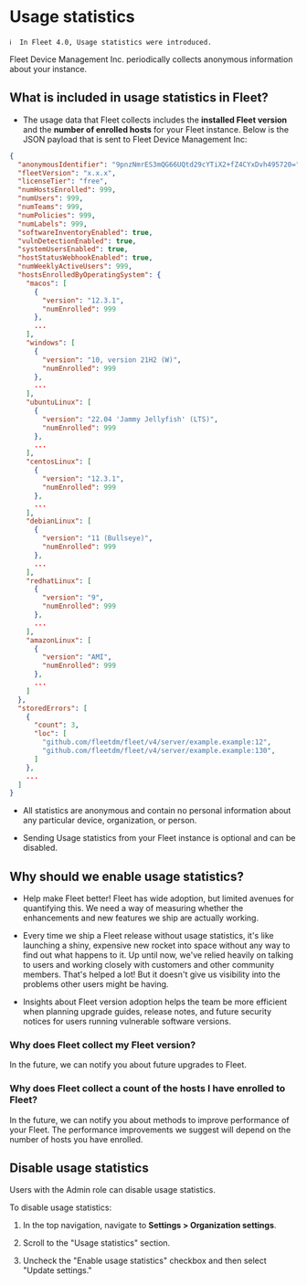 # Usage statistics

```
ℹ️  In Fleet 4.0, Usage statistics were introduced.
```

Fleet Device Management Inc. periodically collects anonymous information about your instance.

## What is included in usage statistics in Fleet?

- The usage data that Fleet collects includes the **installed Fleet version** and the **number of enrolled hosts** for your Fleet instance. Below is the JSON payload that is sent to Fleet Device Management Inc:

```json
{
  "anonymousIdentifier": "9pnzNmrES3mQG66UQtd29cYTiX2+fZ4CYxDvh495720=",
  "fleetVersion": "x.x.x",
  "licenseTier": "free",
  "numHostsEnrolled": 999,
  "numUsers": 999,
  "numTeams": 999,
  "numPolicies": 999,
  "numLabels": 999,
  "softwareInventoryEnabled": true,
  "vulnDetectionEnabled": true,
  "systemUsersEnabled": true,
  "hostStatusWebhookEnabled": true,
  "numWeeklyActiveUsers": 999,
  "hostsEnrolledByOperatingSystem": {
    "macos": [
      {
        "version": "12.3.1",
        "numEnrolled": 999
      },
      ...
    ],
    "windows": [
      {
        "version": "10, version 21H2 (W)",
        "numEnrolled": 999
      },
      ...
    ],
    "ubuntuLinux": [
      {
        "version": "22.04 'Jammy Jellyfish' (LTS)",
        "numEnrolled": 999
      },
      ...
    ],
    "centosLinux": [
      {
        "version": "12.3.1",
        "numEnrolled": 999
      },
      ...
    ],
    "debianLinux": [
      {
        "version": "11 (Bullseye)",
        "numEnrolled": 999
      },
      ...
    ],
    "redhatLinux": [
      {
        "version": "9",
        "numEnrolled": 999
      },
      ...
    ],
    "amazonLinux": [
      {
        "version": "AMI",
        "numEnrolled": 999
      },
      ...
    ]
  },
  "storedErrors": [
    {
      "count": 3,
      "loc": [
        "github.com/fleetdm/fleet/v4/server/example.example:12",
        "github.com/fleetdm/fleet/v4/server/example.example:130",
      ]
    },
    ...
  ]
}
```

- All statistics are anonymous and contain no personal information about any particular device, organization, or person.

- Sending Usage statistics from your Fleet instance is optional and can be disabled.

## Why should we enable usage statistics?

- Help make Fleet better! Fleet has wide adoption, but limited avenues for quantifying this. We need a way of measuring whether the enhancements and new features we ship are actually working.

- Every time we ship a Fleet release without usage statistics, it's like launching a shiny, expensive new rocket into space without any way to find out what happens to it. Up until now, we've relied heavily on talking to users and working closely with customers and other community members. That's helped a lot! But it doesn't give us visibility into the problems other users might be having.

- Insights about Fleet version adoption helps the team be more efficient when planning upgrade guides, release notes, and future security notices for users running vulnerable software versions.

### Why does Fleet collect my Fleet version?

In the future, we can notify you about future upgrades to Fleet.

### Why does Fleet collect a count of the hosts I have enrolled to Fleet?

In the future, we can notify you about methods to improve performance of your Fleet. The performance improvements we suggest will depend on the number of hosts you have enrolled.

## Disable usage statistics

Users with the Admin role can disable usage statistics.

To disable usage statistics:

1. In the top navigation, navigate to **Settings > Organization settings**.

2. Scroll to the "Usage statistics" section.

3. Uncheck the "Enable usage statistics" checkbox and then select "Update settings."

<meta name="pageOrderInSection" value="1100">
